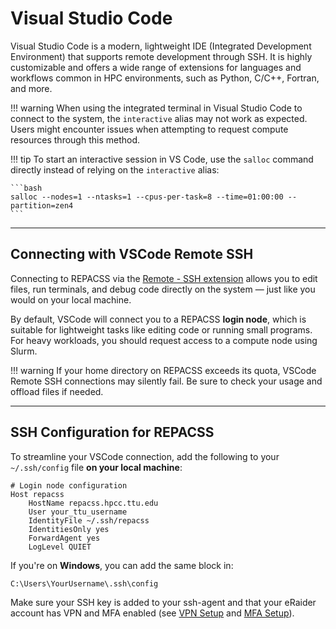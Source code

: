# Visual Studio Code
Visual Studio Code is a modern, lightweight IDE (Integrated Development Environment) that supports remote development through SSH. It is highly customizable and offers a wide range of extensions for languages and workflows common in HPC environments, such as Python, C/C++, Fortran, and more.

!!! warning
    When using the integrated terminal in Visual Studio Code to connect to the system, the `interactive` alias may not work as expected. Users might encounter issues when attempting to request compute resources through this method.

!!! tip
    To start an interactive session in VS Code, use the `salloc` command directly instead of relying on the `interactive` alias:

    ```bash
    salloc --nodes=1 --ntasks=1 --cpus-per-task=8 --time=01:00:00 --partition=zen4
    ```
---

## Connecting with VSCode Remote SSH

Connecting to REPACSS via the [Remote - SSH extension](https://marketplace.visualstudio.com/items?itemName=ms-vscode-remote.remote-ssh) allows you to edit files, run terminals, and debug code directly on the system — just like you would on your local machine.

By default, VSCode will connect you to a REPACSS **login node**, which is suitable for lightweight tasks like editing code or running small programs. For heavy workloads, you should request access to a compute node using Slurm.

!!! warning
    If your home directory on REPACSS exceeds its quota, VSCode Remote SSH connections may silently fail. Be sure to check your usage and offload files if needed.

---

## SSH Configuration for REPACSS

To streamline your VSCode connection, add the following to your `~/.ssh/config` file **on your local machine**:

```ssh
# Login node configuration
Host repacss
    HostName repacss.hpcc.ttu.edu
    User your_ttu_username
    IdentityFile ~/.ssh/repacss
    IdentitiesOnly yes
    ForwardAgent yes
    LogLevel QUIET
```

If you're on **Windows**, you can add the same block in:
```
C:\Users\YourUsername\.ssh\config
```

Make sure your SSH key is added to your ssh-agent and that your eRaider account has VPN and MFA enabled (see [VPN Setup](vpn.md) and [MFA Setup](mfa.md)).
